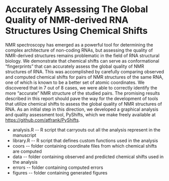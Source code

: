 # Accurately Assessing The Global Quality of NMR-derived RNA Structures Using Chemical Shifts

NMR spectroscopy has emerged as a powerful tool for determining the complex architecture of non-coding RNAs, but assessing the quality of NMR-derived structures remains problematic in the field of RNA structural biology. We demonstrate that chemical shifts can serve as conformational “fingerprints” that can accurately assess the global quality of NMR structures of RNA. This was accomplished by carefully comparing observed and computed chemical shifts for pairs of NMR structures of the same RNA, one of which is known to be a better set of atomic coordinates. We discovered that in 7 out of 8 cases, we were able to correctly identify the more “accurate” NMR structure of the studied pairs. The promising results described in this report should pave the way for the development of tools that utilize chemical shifts to assess the global quality of NMR structures of RNA. As an initial step in this direction, we developed a graphical analysis and quality assessment tool, PyShifts, which we make freely available at https://github.com/atfrank/PyShifts.

- analysis.R -- R script that carryouts out all the analysis represent in the manuscript
- library.R -- R script that defines custom functions used in the analysis
- coors -- folder containing coordinate files from which chemical shifts are computed
- data -- folder containing observed and predicted chemical shifts used in the analysis
- errors -- folder containing computed errors
- figures -- folder containing generated figures